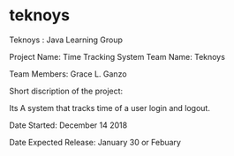 # teknoys
Teknoys : Java Learning Group

Project Name: Time Tracking System
Team Name: Teknoys

Team Members: Grace L. Ganzo

Short discription of the project:

 Its A system that tracks time of a user login and logout.
 
 
Date Started: December 14 2018 


Date Expected Release: January 30 or Febuary

